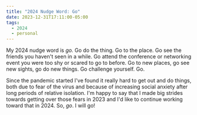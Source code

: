 ```yaml
---
title: "2024 Nudge Word: Go"
date: 2023-12-31T17:11:00-05:00
tags:
  - 2024
  - personal
---
```


My 2024 nudge word is *go.* Go do the thing. Go to the place. Go see the friends you haven't seen in a while. Go attend the conference or networking event you were too shy or scared to go to before. Go to new places, go see new sights, go do new things. Go challenge yourself. Go. 

Since the pandemic started I've found it really hard to get out and do things, both due to fear of the virus and because of increasing social anxiety after long periods of relative isolation. I'm happy to say that I made big strides towards getting over those fears in 2023 and I'd like to continue working toward that in 2024. So, *go*. I will go!
